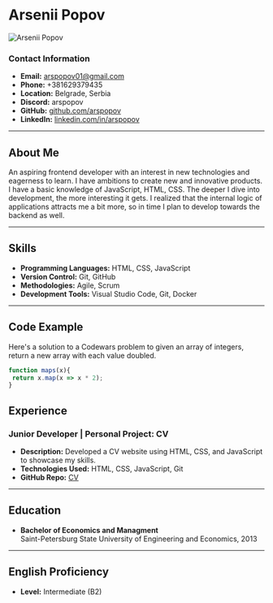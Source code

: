 # Arsenii Popov 

![Arsenii Popov](https://avatars.githubusercontent.com/u/183359675)

### Contact Information
- **Email:** arspopov01@gmail.com
- **Phone:** +381629379435
- **Location:** Belgrade, Serbia
- **Discord:** arspopov
- **GitHub:** [github.com/arspopov](https://github.com/arspopov)
- **LinkedIn:** [linkedin.com/in/arspopov](https://linkedin.com/in/arspopov)

---

## About Me
An aspiring frontend developer with an interest in new technologies and eagerness to learn. I have ambitions to create new and innovative products. I have a basic knowledge of JavaScript, HTML, CSS. The deeper I dive into development, the more interesting it gets. I realized that the internal logic of applications attracts me a bit more, so in time I plan to develop towards the backend as well.

---

## Skills

- **Programming Languages:** HTML, CSS, JavaScript
- **Version Control:** Git, GitHub
- **Methodologies:** Agile, Scrum
- **Development Tools:** Visual Studio Code, Git, Docker

---

## Code Example

Here's a solution to a Codewars problem to given an array of integers, return a new array with each value doubled.

```javascript
function maps(x){
 return x.map(x => x * 2);
}
```
## Experience

### Junior Developer | Personal Project: CV
- **Description:** Developed a CV website using HTML, CSS, and JavaScript to showcase my skills.
- **Technologies Used:** HTML, CSS, JavaScript, Git
- **GitHub Repo:** [CV](https://github.com/arspopov/rsschool-cv)

---

## Education

- **Bachelor of Economics and Managment**  
    Saint-Petersburg State University of Engineering and Economics, 2013

---

## English Proficiency

- **Level:** Intermediate (B2)

